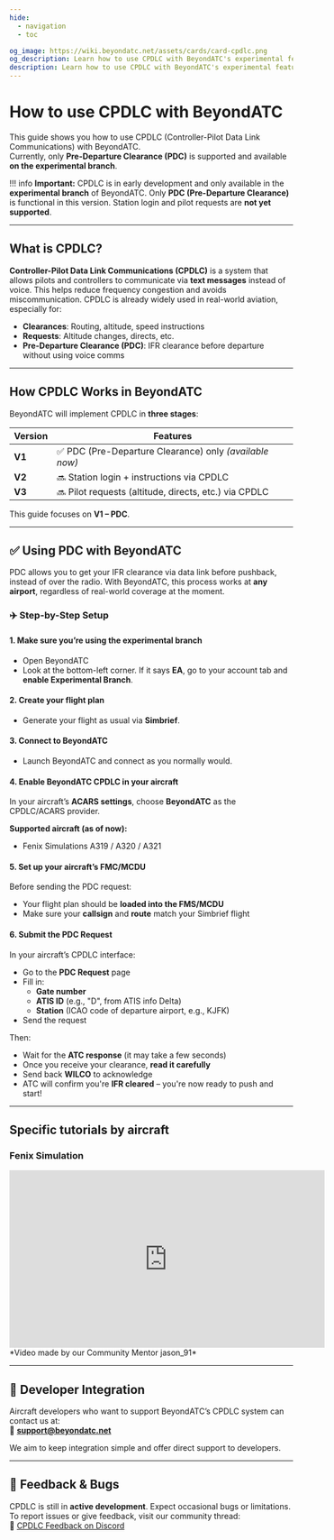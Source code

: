 ```yaml
---
hide:
  - navigation
  - toc

og_image: https://wiki.beyondatc.net/assets/cards/card-cpdlc.png
og_description: Learn how to use CPDLC with BeyondATC's experimental feature for Pre-Departure Clearance (PDC).
description: Learn how to use CPDLC with BeyondATC's experimental feature for Pre-Departure Clearance (PDC).
---
```


# How to use CPDLC with BeyondATC

This guide shows you how to use CPDLC (Controller-Pilot Data Link Communications) with BeyondATC.  
Currently, only **Pre-Departure Clearance (PDC)** is supported and available **on the experimental branch**.

!!! info
    **Important:** CPDLC is in early development and only available in the **experimental branch** of BeyondATC. Only **PDC (Pre-Departure Clearance)** is functional in this version. Station login and pilot requests are **not yet supported**.

---

## What is CPDLC?

**Controller-Pilot Data Link Communications (CPDLC)** is a system that allows pilots and controllers to communicate via **text messages** instead of voice. This helps reduce frequency congestion and avoids miscommunication. CPDLC is already widely used in real-world aviation, especially for:

- **Clearances**: Routing, altitude, speed instructions
- **Requests**: Altitude changes, directs, etc.
- **Pre-Departure Clearance (PDC)**: IFR clearance before departure without using voice comms

---

## How CPDLC Works in BeyondATC

BeyondATC will implement CPDLC in **three stages**:

| Version | Features |
|--------|----------|
| **V1** | ✅ PDC (Pre-Departure Clearance) only *(available now)* |
| **V2** | 🔜 Station login + instructions via CPDLC |
| **V3** | 🔜 Pilot requests (altitude, directs, etc.) via CPDLC |

This guide focuses on **V1 – PDC**.

---

## ✅ Using PDC with BeyondATC

PDC allows you to get your IFR clearance via data link before pushback, instead of over the radio. With BeyondATC, this process works at **any airport**, regardless of real-world coverage at the moment.

### ✈️ Step-by-Step Setup

#### 1. **Make sure you’re using the experimental branch**

- Open BeyondATC
- Look at the bottom-left corner. If it says **EA**, go to your account tab and **enable Experimental Branch**.

#### 2. **Create your flight plan**

- Generate your flight as usual via **Simbrief**.

#### 3. **Connect to BeyondATC**

- Launch BeyondATC and connect as you normally would.

#### 4. **Enable BeyondATC CPDLC in your aircraft**

In your aircraft’s **ACARS settings**, choose **BeyondATC** as the CPDLC/ACARS provider.

**Supported aircraft (as of now):**

- Fenix Simulations A319 / A320 / A321

#### 5. **Set up your aircraft’s FMC/MCDU**

Before sending the PDC request:

- Your flight plan should be **loaded into the FMS/MCDU**
- Make sure your **callsign** and **route** match your Simbrief flight

#### 6. **Submit the PDC Request**

In your aircraft’s CPDLC interface:

- Go to the **PDC Request** page
- Fill in:
    - **Gate number**
    - **ATIS ID** (e.g., "D", from ATIS info Delta)
    - **Station** (ICAO code of departure airport, e.g., KJFK)
- Send the request

Then:

- Wait for the **ATC response** (it may take a few seconds)
- Once you receive your clearance, **read it carefully**
- Send back **WILCO** to acknowledge
- ATC will confirm you're **IFR cleared** – you're now ready to push and start!

---

## Specific tutorials by aircraft

### Fenix Simulation

<iframe width="560" height="315" src="https://www.youtube.com/embed/boZbAfJdq6A?si=UO3cmrDQ5HdDUFjg" title="YouTube video player" frameborder="0" allow="accelerometer; autoplay; clipboard-write; encrypted-media; gyroscope; picture-in-picture; web-share" referrerpolicy="strict-origin-when-cross-origin" allowfullscreen></iframe>
*Video made by our Community Mentor jason_91*

---

## 🔧 Developer Integration

Aircraft developers who want to support BeyondATC’s CPDLC system can contact us at:  
📧 **support@beyondatc.net**

We aim to keep integration simple and offer direct support to developers.

---

## 🐞 Feedback & Bugs

CPDLC is still in **active development**. Expect occasional bugs or limitations.  
To report issues or give feedback, visit our community thread:  
🔗 [CPDLC Feedback on Discord](https://discord.com/channels/1082413096045391915/1401551261266084010)
